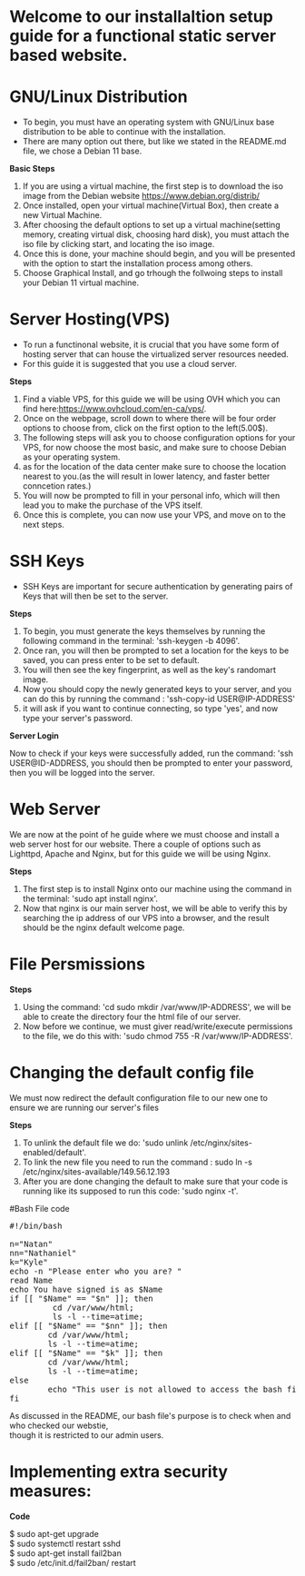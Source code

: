 # Welcome to our installaltion setup guide for a functional static server based website. 

# GNU/Linux Distribution
- To begin, you must have an operating system with GNU/Linux base distribution to be able to continue with the installation.
- There are many option out there, but like we stated in the README.md file, we chose a Debian 11 base.

 **Basic Steps**
 
1. If you are using a virtual machine, the first step is to download the iso image from the Debian website https://www.debian.org/distrib/
2. Once installed, open your virtual machine(Virtual Box), then create a new Virtual Machine.
3. After choosing the default options to set up a virtual machine(setting memory, creating virtual disk, choosing hard disk), you must attach the iso file by clicking start, and locating the iso image.
4. Once this is done, your machine should begin, and you will be presented with the option to start the installation process among others.
5. Choose Graphical Install, and go trhough the follwoing steps to install your Debian 11 virtual machine.

# Server Hosting(VPS)
- To run a functinonal website, it is crucial that you have some form of hosting server that can house the virtualized server resources needed.
- For this guide it is suggested that you use a cloud server.
 
 **Steps**
   
1. Find a viable VPS, for this guide we will be using OVH which you can find here:https://www.ovhcloud.com/en-ca/vps/.
2. Once on the webpage, scroll down to where there will be four order options to choose from, click on the first option to the left(5.00$).
3. The following steps will ask you to choose configuration  options for your VPS, for now choose the most basic, and make sure to choose Debian as your operating system.
4. as for the location of the data center make sure to choose the location nearest to you.(as the will result in lower latency, and faster better conncetion rates.)
5. You will now be prompted to fill in your personal info, which will then lead you to make the purchase of the VPS itself.
6. Once this is complete, you can now use your VPS, and move on to the next steps.

# SSH Keys
- SSH Keys are important for secure authentication by generating pairs of Keys that will then be set to the server.

 **Steps**
   
1. To begin, you must generate the keys themselves by running the following command in the terminal: 'ssh-keygen -b 4096'.
2. Once ran, you will then be prompted to set a location for the keys to be saved, you can press enter to be set to default.
3. You will then see the key fingerprint, as well as the key's randomart image.
4. Now you should copy the newly generated keys to your server, and you can do this by running the command : 'ssh-copy-id USER@IP-ADDRESS'
5. it will ask if you want to continue connecting, so type 'yes', and now type your server's password.

 **Server Login**
   
 Now to check if your keys were successfully added, run the command: 'ssh USER@ID-ADDRESS, you should then be prompted to enter your password, then you will be logged into the server.
 
  # Web Server
  We are now at the point of he guide where we must choose and install a web server host for our website. There a couple of options such as Lighttpd, Apache and Nginx, but for this guide we will be using Nginx. 
 
  **Steps**
    
  1. The first step is to install Nginx onto our machine using the command in the terminal: 'sudo apt install nginx'.
  2. Now that nginx is our main server host, we will be able to verify this by searching the ip address of our VPS into a browser, and the result should be the nginx default welcome page.
  
  # File Persmissions
  
  **Steps**
  
  1. Using the command: 'cd sudo mkdir /var/www/IP-ADDRESS', we will be able to create the directory four the html file of our server.
  2. Now before we continue, we must giver read/write/execute permissions to the file, we do this with: 'sudo chmod 755 -R /var/www/IP-ADDRESS'.

  # Changing the default config file
  We must now redirect the default configuration file to our new one to ensure we are running our server's files
  
  **Steps**
   
  1. To unlink the default file we do: 'sudo unlink /etc/nginx/sites-enabled/default'.
  2. To link the new file you need to run the command : sudo ln -s /etc/nginx/sites-available/149.56.12.193
  3. After you are done changing the default to make sure that your code is running like its supposed to run this code: 'sudo nginx -t'. 


 #Bash File code
 
 <pre>
#!/bin/bash

n="Natan"
nn="Nathaniel"
k="Kyle"
echo -n "Please enter who you are? "
read Name
echo You have signed is as $Name
if [[ "$Name" == "$n" ]]; then
         cd /var/www/html;
         ls -l --time=atime; 
elif [[ "$Name" == "$nn" ]]; then 
        cd /var/www/html;
        ls -l --time=atime;
elif [[ "$Name" == "$k" ]]; then
        cd /var/www/html;
        ls -l --time=atime;
else
        echo "This user is not allowed to access the bash file."
fi
</pre>

As discussed in the README, our bash file's purpose is to check when and who checked our webstie, \
though it is restricted to our admin users.

  # Implementing extra security measures:
  
  **Code**
   
  $ sudo apt-get upgrade\
  $ sudo systemctl restart sshd\
  $ sudo apt-get install fail2ban\
  $ sudo /etc/init.d/fail2ban/ restart




    
